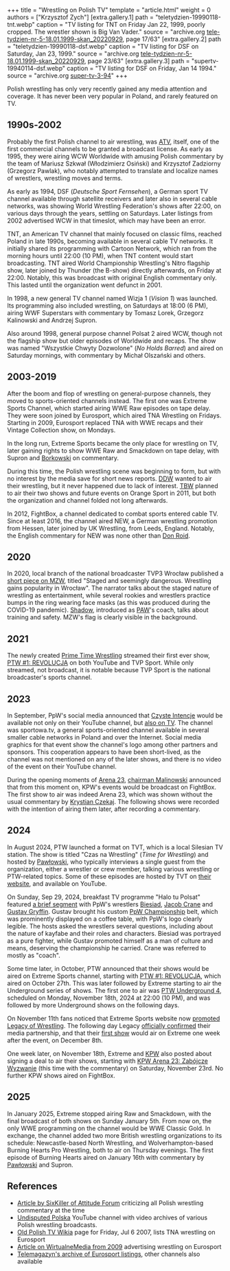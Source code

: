 +++
title = "Wrestling on Polish TV"
template = "article.html"
weight = 0
authors = ["Krzysztof Zych"]
[extra.gallery.1]
path = "teletydzien-19990118-tnt.webp"
caption = "TV listing for TNT on Friday Jan 22, 1999, poorly cropped. The wrestler shown is Big Van Vader."
source = "archive.org [tele-tydzien-nr-5-18.01.1999-skan_20220929](https://archive.org/details/tele-tydzien-nr-4-18.01.1999-skan_20220929), page 17/63"
[extra.gallery.2]
path = "teletydzien-19990118-dsf.webp"
caption = "TV listing for DSF on Saturday, Jan 23, 1999."
source = "archive.org [tele-tydzien-nr-5-18.01.1999-skan_20220929](https://archive.org/details/tele-tydzien-nr-4-18.01.1999-skan_20220929), page 23/63"
[extra.gallery.3]
path = "supertv-19940114-dsf.webp"
caption = "TV listing for DSF on Friday, Jan 14 1994."
source = "archive.org [super-tv-3-94](https://archive.org/details/super-tv-3-94)"
+++

Polish wrestling has only very recently gained any media attention and coverage. It has never been very popular
in Poland, and rarely featured on TV.

<!-- more -->

## 1990s-2002

Probably the first Polish channel to air wrestling, was [ATV][atv-wikipedia], itself, one of the first commercial channels to be granted a broadcast license.
As early as 1995, they were airing WCW Worldwide with amusing Polish commentary by the team of Mariusz Szkwał (Włodzimierz Osiński) and Krzysztof Zadziorny (Grzegorz Pawlak), who notably attempted to translate and localize names of wrestlers, wrestling moves and terms.

As early as 1994, DSF (_Deutsche Sport Fernsehen_), a German sport TV channel available through satellite receivers and later also in several cable networks, was showing World Wrestling Federation's shows after 22:00, on various days through the years, settling on Saturdays.
Later listings from 2002 advertised WCW in that timeslot, which may have been an error.

TNT, an American TV channel that mainly focused on classic films, reached Poland in late 1990s, becoming available in several cable TV networks. It initially shared its programming with Cartoon Network, which ran from the morning hours until 22:00 (10&nbsp;PM), when TNT content would start broadcasting.
TNT aired World Championship Wrestling's Nitro flagship show, later joined by Thunder (the B-show) directly afterwards, on Friday at 22:00. Notably, this was broadcast with original English commentary only. This lasted until the organization went defunct in 2001.


In 1998, a new general TV channel named Wizja&nbsp;1 (_Vision&nbsp;1_) was launched. Its programming also included wrestling, on Saturdays at 18:00 (6&nbsp;PM), airing WWF Superstars with commentary by Tomasz Lorek, Grzegorz Kalinowski and Andrzej Supron.

Also around 1998, general purpose channel Polsat&nbsp;2 aired WCW, though not the flagship show but older episodes of Worldwide and recaps. The show was named "Wszystkie Chwyty Dozwolone" (_No Holds Barred_) and aired on Saturday mornings, with commentary by Michał Olszański and others.

## 2003-2019

After the boom and flop of wrestling on general-purpose channels, they moved to sports-oriented channels instead.
The first one was Extreme Sports Channel, which started airing WWE Raw episodes on tape delay. They were soon joined by Eurosport, which aired TNA Wrestling on Fridays.
Starting in 2009, Eurosport replaced TNA with WWE recaps and their Vintage Collection show, on Mondays.

In the long run, Extreme Sports became the only place for wrestling on TV, later gaining rights to show WWE Raw and Smackdown on tape delay, with Supron and [Borkowski](@/w/pawel-borkowski.md) on commentary.

During this time, the Polish wrestling scene was beginning to form, but with no interest by the media save for short news reports.
[DDW](@/o/ddw.md) wanted to air their wrestling, but it never happened due to lack of interest.
[TBW](@/o/tbw.md) planned to air their two shows and future events on Orange Sport in 2011, but both the organization and channel folded not long afterwards.

In 2012, FightBox, a channel dedicated to combat sports entered cable TV. Since at least 2016, the channel aired NEW, a German wrestling promotion from Hessen, later joined by UK Wrestling, from Leeds, England. Notably, the English commentary for NEW was none other than [Don Roid](@/w/don-roid.md).

## 2020

In 2020, local branch of the national broadcaster TVP3 Wrocław published a [short piece on MZW][mzw-tvp3], titled "Staged and seemingly dangerous. Wrestling gains popularity in Wrocław". The narrator talks about the staged nature of wrestling as entertainment, while several rookies and wrestlers practice bumps in the ring wearing face masks (as this was produced during the COVID-19 pandemic). [Shadow](@/w/shadow.md), introduced as [PAW](@/o/paw.md)'s coach, talks about training and safety. MZW's flag is clearly visible in the background.

## 2021

The newly created [Prime Time Wrestling](@/o/ptw.md) streamed their first ever show, [PTW #1: REVOLUCJA](@/e/ptw/2021-10-09-ptw-1-revolucja.md) on both YouTube and TVP Sport. While only streamed, not broadcast, it is notable because TVP Sport is the national broadcaster's sports channel.

## 2023

In September, PpW's social media announced that [Czyste Intencje](@/e/ppw/2023-09-09-ppw-czyste-intencje.md) would be available not only on their YouTube channel, but [also on TV][czysteintencje-fb].
The channel was sportowa.tv, a general sports-oriented channel available in several smaller cable networks in Poland and over the Internet.
Social media graphics for that event show the channel's logo among other partners and sponsors. This cooperation appears to have been short-lived, as the channel was not mentioned on any of the later shows, and there is no video of the event on their YouTube channel.

During the opening moments of [Arena 23](@/e/kpw/2023-11-24-kpw-arena-23.md), [chairman Malinowski](@/w/krystian-malinowski.md) announced that from this moment on, KPW's events would be broadcast on FightBox. The first show to air was indeed Arena 23, which was shown without the usual commentary by [Krystian Czekaj](@/w/krystian-czekaj.md). The following shows were recorded with the intention of airing them later, after recording a commentary.

## 2024

In August 2024, PTW launched a format on TVT, which is a local Silesian TV station. The show is titled "Czas na Wrestling" (_Time for Wrestling_) and hosted by [Pawłowski](@/w/pan-pawlowski.md), who typically interviews a single guest from the organization, either a wrestler or crew member, talking various wrestling or PTW-related topics. Some of these episodes are hosted by TVT on [their website][tvt-czas], and available on YouTube.

On Sunday, Sep 29, 2024, breakfast TV programme "Halo tu Polsat" featured [a brief segment][halo-tu-ppw] with PpW's wrestlers [Biesiad](@/w/biesiad.md), [Jacob Crane](@/w/jacob-crane.md) and [Gustav Gryffin](@/w/gustav-gryffin.md). Gustav brought his custom [PpW Championship](@/c/ppw-championship.md) belt, which was prominently displayed on a coffee table, with PpW's logo clearly legible.
The hosts asked the wrestlers several questions, including about the nature of kayfabe and their roles and characters. Biesiad was portrayed as a pure fighter, while Gustav promoted himself as a man of culture and means, deserving the championship he carried. Crane was referred to mostly as "coach".

Some time later, in October, PTW announced that their shows would be aired on Extreme Sports channel, starting with [PTW #1: REVOLUCJA](@/e/ptw/2021-10-09-ptw-1-revolucja.md), which aired on October 27th.
This was later followed by Extreme starting to air the Underground series of shows.
The first one to air was [PTW Underground 4](@/e/ptw/2022-04-24-ptw-underground-4.md), scheduled on Monday, November 18th, 2024 at 22:00 (10&nbsp;PM), and was followed by more Underground shows on the following days.

On November 11th fans noticed that Extreme Sports website now [promoted Legacy of Wrestling][extreme-low-1].
The following day Legacy [officially confirmed][extreme-low-2] their media partnership, and that their [first show](@/e/low/2024-12-01-low-1.md) would air on Extreme one week after the event, on December 8th.

One week later, on November 18th, Extreme and [KPW](@/o/kpw.md) also posted about signing a deal to air their shows, starting with [KPW Arena 23: Zabójcze Wyzwanie](@/e/kpw/2023-11-24-kpw-arena-23.md) (this time with the commentary) on Saturday, November 23rd.
No further KPW shows aired on FightBox.

## 2025

In January 2025, Extreme stopped airing Raw and Smackdown, with the final broadcast of both shows on Sunday January 5th. From now on, the only WWE programming on the channel would be WWE Classic Gold. In exchange, the channel added two more British wrestling organizations to its schedule: Newcastle-based North Wrestling, and Wolverhampton-based Burning Hearts Pro Wrestling, both to air on Thursday evenings. The first episode of Burning Hearts aired on January 16th with commentary by [Pawłowski](@/w/pan-pawlowski.md) and Supron.

## References

* [Article by SixKiller of Attitude Forum](https://www.wrestling.pl/12-groszy-3-dlaczego-nie-chce-wrestlingu-w-polskiej-telewizji.html) criticizing all Polish wrestling commentary at the time
* [Undisputed Polska](https://www.youtube.com/@Undisputed-Polska) YouTube channel with video archives of various Polish wrestling broadcasts.
* [Old Polish TV Wikia][staratelewizja-2007] page for Friday, Jul 6 2007, lists TNA wrestling on Eurosport
* [Article on WirtualneMedia from 2009][wmedia-eurosport] advertising wrestling on Eurosport
* [Telemagazyn's archive of Eurosport listings](https://telemagazyn.pl/stacje/eurosport-1/archiwum), other channels also available


[extreme-low-1]: https://www.extreme.com/pl/program/legacy-of-wrestling/
[extreme-low-2]: https://www.facebook.com/legacyofwrestlingpl/posts/pfbid02mTUKt1pcAtvxPxFZASu4UHCEWbPLnbmnuDe219qYvB41kXG8rXLdyfMPefFbky3gl
[tvt-youtube]: https://www.youtube.com/@TVTtelewizja
[tvt-czas]: https://telewizjatvt.pl/?s=czas+na+wrestling
[ptw-extreme]: https://www.extreme.com/pl/program/prime-time-wrestling/
[fb-extreme-sports]: https://www.facebook.com/PrimeTimeWrestlingPL/posts/pfbid0DwHGQai69fPD3yYBa58LBvcCPFFLNsVShRaq8fru5VuiHaT9jhviRnyjk3X3rYqFl
[halo-tu-ppw]: https://youtu.be/rbscVyOSjn0?si=Li0WYQoHiVM9V-Pe
[czysteintencje-fb]: https://www.facebook.com/OficjalnePPW/posts/pfbid02R3XfFF8t7Wff6kJNEQz6Pq84AUbn5wvYBrPtPG4AuYSaUHF7FyMebzbsxV1WGtBEl
[ptwrevolucja-tvp-sport]: https://sport.tvp.pl/56112996/kinguin-prime-time-wrestling-1-revolucja-transmisja-na-zywo-online-live-stream-gdzie-ogladac
[wmedia-eurosport]: https://www.wirtualnemedia.pl/artykul/gwiazdy-wrestlingu-w-eurosporcie
[staratelewizja-2007]: https://staratelewizja.fandom.com/pl/wiki/06_Lipca_2007
[atv-wikipedia]: https://pl.wikipedia.org/wiki/ATV_%E2%80%93_Krajowa_Telewizja_Kablowa
[mzw-tvp3]: https://wroclaw.tvp.pl/48638715/wyrezyserowany-grozny-na-pozor-wrestling-nabiera-popularnosci-we-wroclawiu
